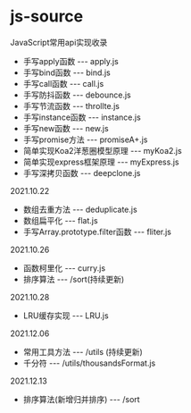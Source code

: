 # js-source
JavaScript常用api实现收录

- 手写apply函数 --- apply.js
- 手写bind函数 --- bind.js
- 手写call函数 --- call.js
- 手写防抖函数 --- debounce.js
- 手写节流函数 --- throllte.js
- 手写instance函数 --- instance.js
- 手写new函数 --- new.js
- 手写promise方法 --- promiseA+.js
- 简单实现Koa2洋葱圈模型原理 --- myKoa2.js
- 简单实现express框架原理 --- myExpress.js
- 手写深拷贝函数 --- deepclone.js

2021.10.22
- 数组去重方法 --- deduplicate.js
- 数组扁平化 --- flat.js
- 手写Array.prototype.filter函数 --- fliter.js

2021.10.26
- 函数柯里化 --- curry.js
- 排序算法 --- /sort(持续更新)

2021.10.28
- LRU缓存实现 --- LRU.js

2021.12.06
- 常用工具方法 --- /utils (持续更新)
- 千分符 --- /utils/thousandsFormat.js

2021.12.13
- 排序算法(新增归并排序) --- /sort